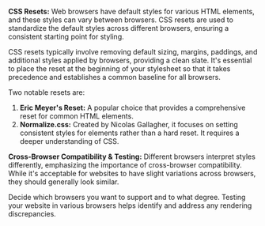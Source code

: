 **CSS Resets:**
Web browsers have default styles for various HTML elements, and these styles can vary between browsers. CSS resets are used to standardize the default styles across different browsers, ensuring a consistent starting point for styling.

CSS resets typically involve removing default sizing, margins, paddings, and additional styles applied by browsers, providing a clean slate. It's essential to place the reset at the beginning of your stylesheet so that it takes precedence and establishes a common baseline for all browsers.

Two notable resets are:
1. **Eric Meyer's Reset:** A popular choice that provides a comprehensive reset for common HTML elements.
2. **Normalize.css:** Created by Nicolas Gallagher, it focuses on setting consistent styles for elements rather than a hard reset. It requires a deeper understanding of CSS.

**Cross-Browser Compatibility & Testing:**
Different browsers interpret styles differently, emphasizing the importance of cross-browser compatibility. While it's acceptable for websites to have slight variations across browsers, they should generally look similar.

Decide which browsers you want to support and to what degree. Testing your website in various browsers helps identify and address any rendering discrepancies.
